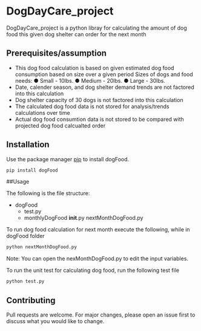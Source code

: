 # DogDayCare_project
DogDayCare_project is a python libray for calculating the amount of dog food this given dog shelter can order for the next month

## Prerequisites/assumption
- This dog food calculation is based on given estimated dog food consumption based on size over a given period
   Sizes of dogs and food needs:
    ● Small - 10lbs.
    ● Medium - 20lbs.
    ● Large - 30lbs.
 - Date, calender season, and dog shelter demand trends are not factored into this calculation
 - Dog shelter capacity of 30 dogs is not factored into this calculation
 - The calculated dog food data is not stored for analysis/trends calculations over time
 - Actual dog food consumtion data is not stored to be compared with projected dog food calcualted order

## Installation
Use the package manager [pip](https://pip.pypa.io/en/stable/) to install dogFood.

```bash
pip install dogFood
```
##Usage

The following is the file structure:
- dogFood
  - test.py
  - monthlyDogFood
    __init__.py
    nextMonthDogFood.py
    
To run dog food calculation for next month execute the following, while in dogFood folder
```python
python nextMonthDogFood.py
```
Note: You can open the nexMonthDogFood.py to edit the input variables.

To run the unit test for calculating dog food, run the following test file
```python
python test.py
```

## Contributing
Pull requests are welcome. For major changes, please open an issue first to discuss what you would like to change.
